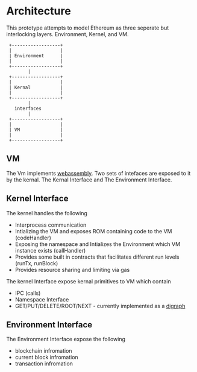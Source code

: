 # Architecture

This prototype attempts to model Ethereum as three seperate but interlocking 
layers. Environment, Kernel, and VM.
```
 +------------------+
 |                  |
 | Environment      |
 |                  |
 +------------------+
        |
 +------------------+
 |                  |
 | Kernal           |
 |                  |
 +------------------+
        |
   interfaces
        |
 +------------------+
 |                  |
 | VM               |
 |                  |
 +------------------+
```
## VM

The Vm implements [webassembly](https://github.com/WebAssembly/design). Two
sets of intefaces are exposed to it by the kernal. The Kernal Interface and 
The Environment Interface.

## Kernel Interface

The kernel handles the following
 * Interprocess communication
 * Intializing the VM and exposes ROM containing code to the VM (codeHandler)
 * Exposing the namespace and Intializes the Environment which VM instance exists 
 (callHandler)
 * Provides some built in contracts that facilitates different run levels 
 (runTx, runBlock)
 * Provides resource sharing and limiting via gas

The kernel Interface expose kernal primitives to VM which contain
 * IPC (calls)
 * Namespace Interface
  * GET/PUT/DELETE/ROOT/NEXT - currently implemented as a [digraph](https://github.com/wanderer/generic-digraph/blob/master/docs/index.md)

## Environment Interface

The Environment Interface expose the following
* blockchain infromation
* current block infromation
* transaction infromation
